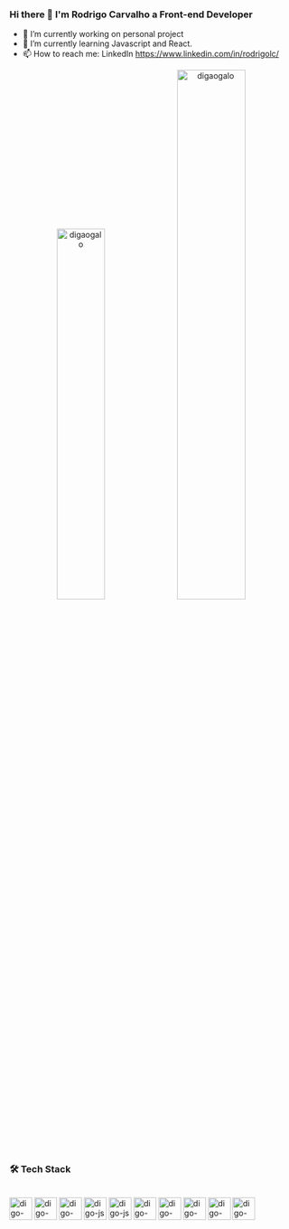 ### Hi there 👋 I'm Rodrigo Carvalho a Front-end Developer 

- 🔭 I’m currently working on personal project
- 🌱 I’m currently learning Javascript and React.
- 📫 How to reach me: LinkedIn https://www.linkedin.com/in/rodrigolc/

<div align="center" width="100%">
  
  <img width="41%"  src="https://github-readme-stats-git-masterrstaa-rickstaa.vercel.app/api/top-langs?username=digaogalo&show_icons=true&locale=en&layout=compact&theme=dracula" alt="digaogalo" />  
  <img width="49%" src="https://github-readme-stats-git-masterrstaa-rickstaa.vercel.app/api?username=digaogalo&show_icons=true&locale=en&theme=dracula" alt="digaogalo" />
</div>
  
### :hammer_and_wrench: Tech Stack
  
 <div style="display: inline_block"><br>
   <img  align="center" alt="digo-html" height="40" width="40" src="https://cdn.jsdelivr.net/gh/devicons/devicon/icons/html5/html5-original.svg" />
   <img  align="center" alt="digo-css" height="40" width="40" src="https://cdn.jsdelivr.net/gh/devicons/devicon/icons/css3/css3-original.svg" />
   <img  align="center" alt="digo-boot" height="40" width="40" src="https://cdn.jsdelivr.net/gh/devicons/devicon/icons/bootstrap/bootstrap-original.svg" />
   <img  align="center" alt="digo-js" height="40" width="40" src="https://cdn.jsdelivr.net/gh/devicons/devicon/icons/javascript/javascript-original.svg" />
  <img  align="center" alt="digo-js" height="40" width="40" src="https://cdn.jsdelivr.net/gh/devicons/devicon/icons/typescript/typescript-original.svg" />
   <img  align="center" alt="digo-react" height="40" width="40" src="https://cdn.jsdelivr.net/gh/devicons/devicon/icons/react/react-original.svg" />
   <img  align="center" alt="digo-boot" height="40" width="40" src="https://cdn.jsdelivr.net/gh/devicons/devicon/icons/vuejs/vuejs-original.svg" />
   <img  align="center" alt="digo-boot" height="40" width="40" src="https://cdn.jsdelivr.net/gh/devicons/devicon/icons/angularjs/angularjs-original.svg" />
   <img  align="center" alt="digo-git" height="40" width="40" src="https://cdn.jsdelivr.net/gh/devicons/devicon/icons/git/git-original.svg" />
  <img  align="center" alt="digo-git" height="40" width="40" src="https://cdn.jsdelivr.net/gh/devicons/devicon/icons/mysql/mysql-original.svg" />
 
 </div>
 

